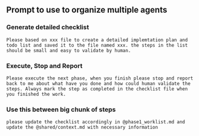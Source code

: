 ## Prompt to use to organize multiple agents

### Generate detailed checklist

```
Please based on xxx file to create a detailed implemtation plan and todo list and saved it to the file named xxx. the steps in the list should be small and easy to validate by human.
```
  
### Execute, Stop and Report

```
Please execute the next phase, when you finish please stop and report back to me about what have you done and how could human validate the steps. Always mark the step as completed in the checklist file when you finished the work. 
```


### Use this between big chunk of steps

```
please update the checklist accordingly in @phase1_worklist.md and update the @shared/context.md with necessary information
```
